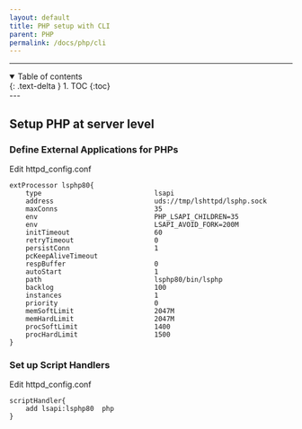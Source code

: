 ```yaml
---
layout: default
title: PHP setup with CLI
parent: PHP
permalink: /docs/php/cli
---
```


---
<details open markdown="block">
  <summary>
    Table of contents
  </summary>
  {: .text-delta }
1. TOC
{:toc}

</details>
---

## Setup PHP at server level
### Define External Applications for PHPs

Edit httpd_config.conf

```
extProcessor lsphp80{
    type                            lsapi
    address                         uds://tmp/lshttpd/lsphp.sock
    maxConns                        35
    env                             PHP_LSAPI_CHILDREN=35
    env                             LSAPI_AVOID_FORK=200M
    initTimeout                     60
    retryTimeout                    0
    persistConn                     1
    pcKeepAliveTimeout
    respBuffer                      0
    autoStart                       1
    path                            lsphp80/bin/lsphp
    backlog                         100
    instances                       1
    priority                        0
    memSoftLimit                    2047M
    memHardLimit                    2047M
    procSoftLimit                   1400
    procHardLimit                   1500
}
```

### Set up Script Handlers 

Edit httpd_config.conf
```
scriptHandler{
    add lsapi:lsphp80  php
}
```
